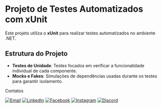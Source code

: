 # Projeto de Testes Automatizados com xUnit

Este projeto utiliza o **xUnit** para realizar testes automatizados no ambiente .NET.

## Estrutura do Projeto

- **Testes de Unidade**: Testes focados em verificar a funcionalidade individual de cada componente.
- **Mocks e Fakes**: Simulações de dependências usadas durante os testes para garantir isolamento.

Contatos

[![Email](https://img.shields.io/badge/Email-%23D14836.svg?logo=gmail&logoColor=white)](mailto:julio958214@gmail.com)
[![LinkedIn](https://img.shields.io/badge/LinkedIn-%230077B5.svg?logo=linkedin&logoColor=white)](https://www.linkedin.com/in/julio-santos-43428019b)
[![Facebook](https://img.shields.io/badge/Facebook-%231877F2.svg?logo=Facebook&logoColor=white)](https://www.facebook.com/profile.php?id=100003793058455) 
[![Instagram](https://img.shields.io/badge/Instagram-%23E4405F.svg?logo=Instagram&logoColor=white)](https://www.instagram.com/oficial_juliosantos/) 
[![Discord](https://img.shields.io/badge/Discord-%237289DA.svg?logo=discord&logoColor=white)](https://discord.gg/julio.saantos199) 
